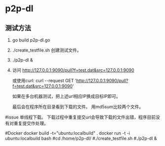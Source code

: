 # p2p-dl

## 测试方法

1. go build p2p-dl.go
2. ./create_testfile.sh 
    创建测试文件。
3. ./p2p-dl & 
4. 访问 http://127.0.0.1:9090/pull?f=test.dat&src=127.0.0.1:9090
     
    或使用curl: 
    curl --request GET
    'http://127.0.0.1:9090/pull?f=test.dat&src=127.0.0.1:9090'


    如果在多台机器测试，把上述url相应IP换成目标IP即可。

    最后会在程序所在目录看到下载的文件。
    用md5sum比较两个文件。

#issue
    单线程下载。
    下载过程中重复提交url会导致下载的文件出错，程序目前没有对重复提交作处理。


#Docker
    docker build -t="ubuntu:localbuild" .
    docker run -t -i ubuntu:localbuild bash
    #cd /home/p2p-dl/
    #./create_testfile.sh 
    #./p2p-dl &
